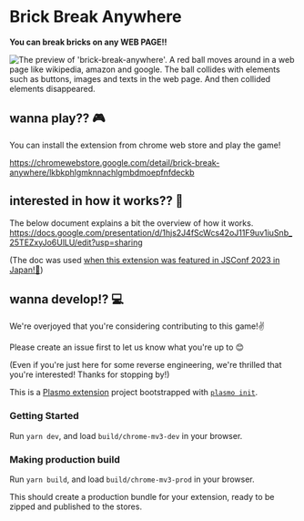 # Brick Break Anywhere

**You can break bricks on any WEB PAGE!!**

![The preview of 'brick-break-anywhere'. A red ball moves around in a web page like wikipedia, amazon and google. The ball collides with elements such as buttons, images and texts in the web page. And then collided elements disappeared.](https://github.com/canalun/brick-break-anywhere/assets/61643630/622ccd89-fb17-4e3c-af04-1928a988c753)

## wanna play?? 🎮
You can install the extension from chrome web store and play the game!

https://chromewebstore.google.com/detail/brick-break-anywhere/lkbkphlgmknnachlgmbdmoepfnfdeckb

## interested in how it works?? 🎉
The below document explains a bit the overview of how it works.
https://docs.google.com/presentation/d/1hjs2J4fScWcs42oJ11F9uv1iuSnb_25TEZxyJo6UlLU/edit?usp=sharing

(The doc was used [when this extension was featured in JSConf 2023 in Japan!🎉](https://jsconf.jp/2023/talk/canalun-1/))

## wanna develop!? 💻
We're overjoyed that you're considering contributing to this game!✌

Please create an issue first to let us know what you're up to 😊

(Even if you're just here for some reverse engineering, we're thrilled that you're interested! Thanks for stopping by!)

This is a [Plasmo extension](https://docs.plasmo.com/) project bootstrapped with [`plasmo init`](https://www.npmjs.com/package/plasmo).

### Getting Started
Run `yarn dev`, and load `build/chrome-mv3-dev` in your browser.

### Making production build

Run `yarn build`, and load `build/chrome-mv3-prod` in your browser.

This should create a production bundle for your extension, ready to be zipped and published to the stores.
